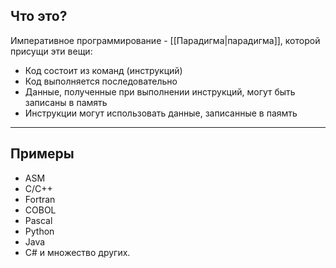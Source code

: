 ## Что это?
Императивное программирование - [[Парадигма|парадигма]], которой присущи эти вещи:
- Код состоит из команд (инструкций)
- Код выполняется последовательно
- Данные, полученные при выполнении инструкций, могут быть записаны в память
- Инструкции могут использовать данные, записанные в паямть

---

## Примеры
- ASM
- C/C++
- Fortran
- COBOL
- Pascal
- Python
- Java
- C#
и множество других.